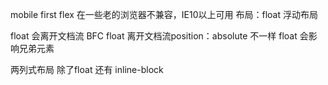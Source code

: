 mobile first
flex 在一些老的浏览器不兼容，IE10以上可用
布局：float 浮动布局 

float 会离开文档流
BFC 
float 离开文档流position：absolute 不一样
float 会影响兄弟元素

两列式布局 除了float 还有 inline-block